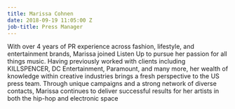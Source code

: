 ```yaml
---
title: Marissa Cohnen
date: 2018-09-19 11:05:00 Z
job-title: Press Manager
---
```


With over 4 years of PR experience across fashion, lifestyle, and entertainment brands, Marissa joined Listen Up to pursue her passion for all things music. Having previously worked with clients including KILLSPENCER, DC Entertainment, Paramount, and many more, her wealth of knowledge within creative industries brings a fresh perspective to the US press team. Through unique campaigns and a strong network of diverse contacts, Marissa continues to deliver successful results for her artists in both the hip-hop and electronic space